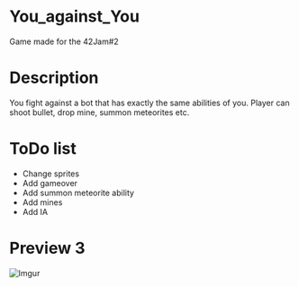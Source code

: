 # You_against_You
Game made for the 42Jam#2

# Description
You fight against a bot that has exactly the same abilities of you.
Player can shoot bullet, drop mine, summon meteorites etc.

# ToDo list
- Change sprites
- Add gameover
- Add summon meteorite ability
- Add mines
- Add IA

# Preview 3

![Imgur](https://i.imgur.com/SD2huJd.gif)
